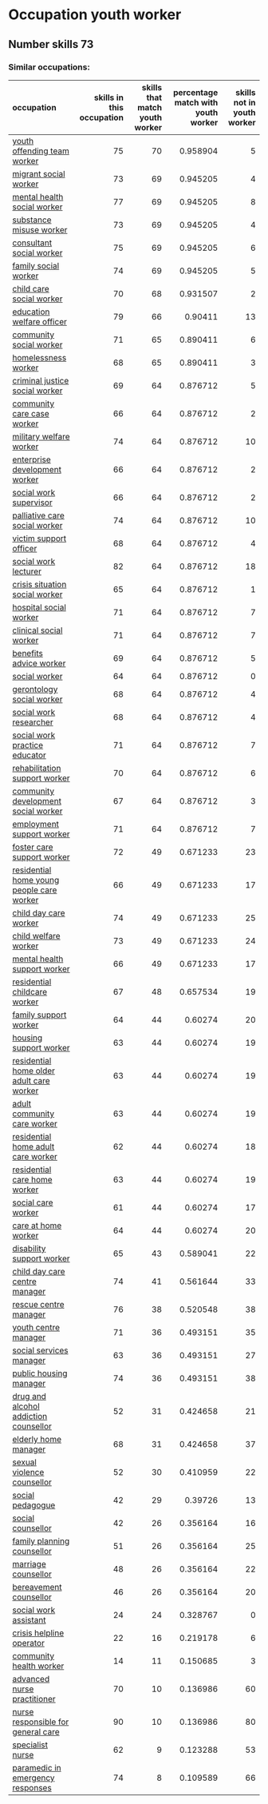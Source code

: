 # Occupation youth worker
## Number skills 73
### Similar occupations:
| occupation                                                                                |   skills in this occupation |   skills that match youth worker |   percentage match with youth worker |   skills not in youth worker |
|:------------------------------------------------------------------------------------------|----------------------------:|---------------------------------:|-------------------------------------:|-----------------------------:|
| [youth offending team worker](youth_offending_team_worker.md)                             |                          75 |                               70 |                             0.958904 |                            5 |
| [migrant social worker](migrant_social_worker.md)                                         |                          73 |                               69 |                             0.945205 |                            4 |
| [mental health social worker](mental_health_social_worker.md)                             |                          77 |                               69 |                             0.945205 |                            8 |
| [substance misuse worker](substance_misuse_worker.md)                                     |                          73 |                               69 |                             0.945205 |                            4 |
| [consultant social worker](consultant_social_worker.md)                                   |                          75 |                               69 |                             0.945205 |                            6 |
| [family social worker](family_social_worker.md)                                           |                          74 |                               69 |                             0.945205 |                            5 |
| [child care social worker](child_care_social_worker.md)                                   |                          70 |                               68 |                             0.931507 |                            2 |
| [education welfare officer](education_welfare_officer.md)                                 |                          79 |                               66 |                             0.90411  |                           13 |
| [community social worker](community_social_worker.md)                                     |                          71 |                               65 |                             0.890411 |                            6 |
| [homelessness worker](homelessness_worker.md)                                             |                          68 |                               65 |                             0.890411 |                            3 |
| [criminal justice social worker](criminal_justice_social_worker.md)                       |                          69 |                               64 |                             0.876712 |                            5 |
| [community care case worker](community_care_case_worker.md)                               |                          66 |                               64 |                             0.876712 |                            2 |
| [military welfare worker](military_welfare_worker.md)                                     |                          74 |                               64 |                             0.876712 |                           10 |
| [enterprise development worker](enterprise_development_worker.md)                         |                          66 |                               64 |                             0.876712 |                            2 |
| [social work supervisor](social_work_supervisor.md)                                       |                          66 |                               64 |                             0.876712 |                            2 |
| [palliative care social worker](palliative_care_social_worker.md)                         |                          74 |                               64 |                             0.876712 |                           10 |
| [victim support officer](victim_support_officer.md)                                       |                          68 |                               64 |                             0.876712 |                            4 |
| [social work lecturer](social_work_lecturer.md)                                           |                          82 |                               64 |                             0.876712 |                           18 |
| [crisis situation social worker](crisis_situation_social_worker.md)                       |                          65 |                               64 |                             0.876712 |                            1 |
| [hospital social worker](hospital_social_worker.md)                                       |                          71 |                               64 |                             0.876712 |                            7 |
| [clinical social worker](clinical_social_worker.md)                                       |                          71 |                               64 |                             0.876712 |                            7 |
| [benefits advice worker](benefits_advice_worker.md)                                       |                          69 |                               64 |                             0.876712 |                            5 |
| [social worker](social_worker.md)                                                         |                          64 |                               64 |                             0.876712 |                            0 |
| [gerontology social worker](gerontology_social_worker.md)                                 |                          68 |                               64 |                             0.876712 |                            4 |
| [social work researcher](social_work_researcher.md)                                       |                          68 |                               64 |                             0.876712 |                            4 |
| [social work practice educator](social_work_practice_educator.md)                         |                          71 |                               64 |                             0.876712 |                            7 |
| [rehabilitation support worker](rehabilitation_support_worker.md)                         |                          70 |                               64 |                             0.876712 |                            6 |
| [community development social worker](community_development_social_worker.md)             |                          67 |                               64 |                             0.876712 |                            3 |
| [employment support worker](employment_support_worker.md)                                 |                          71 |                               64 |                             0.876712 |                            7 |
| [foster care support worker](foster_care_support_worker.md)                               |                          72 |                               49 |                             0.671233 |                           23 |
| [residential home young people care worker](residential_home_young_people_care_worker.md) |                          66 |                               49 |                             0.671233 |                           17 |
| [child day care worker](child_day_care_worker.md)                                         |                          74 |                               49 |                             0.671233 |                           25 |
| [child welfare worker](child_welfare_worker.md)                                           |                          73 |                               49 |                             0.671233 |                           24 |
| [mental health support worker](mental_health_support_worker.md)                           |                          66 |                               49 |                             0.671233 |                           17 |
| [residential childcare worker](residential_childcare_worker.md)                           |                          67 |                               48 |                             0.657534 |                           19 |
| [family support worker](family_support_worker.md)                                         |                          64 |                               44 |                             0.60274  |                           20 |
| [housing support worker](housing_support_worker.md)                                       |                          63 |                               44 |                             0.60274  |                           19 |
| [residential home older adult care worker](residential_home_older_adult_care_worker.md)   |                          63 |                               44 |                             0.60274  |                           19 |
| [adult community care worker](adult_community_care_worker.md)                             |                          63 |                               44 |                             0.60274  |                           19 |
| [residential home adult care worker](residential_home_adult_care_worker.md)               |                          62 |                               44 |                             0.60274  |                           18 |
| [residential care home worker](residential_care_home_worker.md)                           |                          63 |                               44 |                             0.60274  |                           19 |
| [social care worker](social_care_worker.md)                                               |                          61 |                               44 |                             0.60274  |                           17 |
| [care at home worker](care_at_home_worker.md)                                             |                          64 |                               44 |                             0.60274  |                           20 |
| [disability support worker](disability_support_worker.md)                                 |                          65 |                               43 |                             0.589041 |                           22 |
| [child day care centre manager](child_day_care_centre_manager.md)                         |                          74 |                               41 |                             0.561644 |                           33 |
| [rescue centre manager](rescue_centre_manager.md)                                         |                          76 |                               38 |                             0.520548 |                           38 |
| [youth centre manager](youth_centre_manager.md)                                           |                          71 |                               36 |                             0.493151 |                           35 |
| [social services manager](social_services_manager.md)                                     |                          63 |                               36 |                             0.493151 |                           27 |
| [public housing manager](public_housing_manager.md)                                       |                          74 |                               36 |                             0.493151 |                           38 |
| [drug and alcohol addiction counsellor](drug_and_alcohol_addiction_counsellor.md)         |                          52 |                               31 |                             0.424658 |                           21 |
| [elderly home manager](elderly_home_manager.md)                                           |                          68 |                               31 |                             0.424658 |                           37 |
| [sexual violence counsellor](sexual_violence_counsellor.md)                               |                          52 |                               30 |                             0.410959 |                           22 |
| [social pedagogue](social_pedagogue.md)                                                   |                          42 |                               29 |                             0.39726  |                           13 |
| [social counsellor](social_counsellor.md)                                                 |                          42 |                               26 |                             0.356164 |                           16 |
| [family planning counsellor](family_planning_counsellor.md)                               |                          51 |                               26 |                             0.356164 |                           25 |
| [marriage counsellor](marriage_counsellor.md)                                             |                          48 |                               26 |                             0.356164 |                           22 |
| [bereavement counsellor](bereavement_counsellor.md)                                       |                          46 |                               26 |                             0.356164 |                           20 |
| [social work assistant](social_work_assistant.md)                                         |                          24 |                               24 |                             0.328767 |                            0 |
| [crisis helpline operator](crisis_helpline_operator.md)                                   |                          22 |                               16 |                             0.219178 |                            6 |
| [community health worker](community_health_worker.md)                                     |                          14 |                               11 |                             0.150685 |                            3 |
| [advanced nurse practitioner](advanced_nurse_practitioner.md)                             |                          70 |                               10 |                             0.136986 |                           60 |
| [nurse responsible for general care](nurse_responsible_for_general_care.md)               |                          90 |                               10 |                             0.136986 |                           80 |
| [specialist nurse](specialist_nurse.md)                                                   |                          62 |                                9 |                             0.123288 |                           53 |
| [paramedic in emergency responses](paramedic_in_emergency_responses.md)                   |                          74 |                                8 |                             0.109589 |                           66 |
